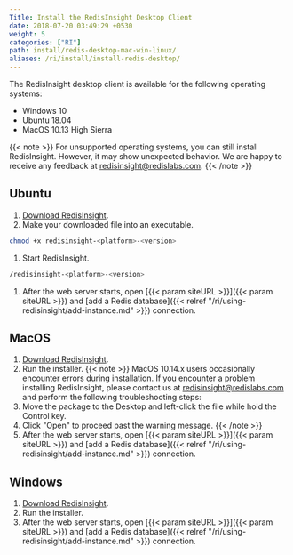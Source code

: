```yaml
---
Title: Install the RedisInsight Desktop Client
date: 2018-07-20 03:49:29 +0530
weight: 5
categories: ["RI"]
path: install/redis-desktop-mac-win-linux/
aliases: /ri/install/install-redis-desktop/
---
```

The RedisInsight desktop client is available for the following operating systems:

- Windows 10
- Ubuntu 18.04
- MacOS 10.13 High Sierra

{{< note >}}
For unsupported operating systems, you can still install RedisInsight. However, it may show unexpected behavior.
We are happy to receive any feedback at [redisinsight@redislabs.com](mailto:redisinsight@redislabs.com).
{{< /note >}}


## Ubuntu

1. [Download RedisInsight](https://redislabs.com/redisinsight/).
1. Make your downloaded file into an executable.

```sh
chmod +x redisinsight-<platform>-<version>
```

1. Start RedisInsight.

```sh
/redisinsight-<platform>-<version>
```

1. After the web server starts, open [{{< param siteURL >}}]({{< param siteURL >}}) and [add a Redis database]({{< relref "/ri/using-redisinsight/add-instance.md" >}}) connection.


## MacOS

1. [Download RedisInsight](https://redislabs.com/redisinsight/).
1. Run the installer.
        {{< note >}}
MacOS 10.14.x users occasionally encounter errors during installation.
If you encounter a problem installing RedisInsight, please contact us at [redisinsight@redislabs.com](mailto:redisinsight@redislabs.com) and perform the following troubleshooting steps:
1. Move the package to the Desktop and left-click the file while hold the Control key.
1. Click "Open" to proceed past the warning message.
        {{< /note >}}
1. After the web server starts, open [{{< param siteURL >}}]({{< param siteURL >}}) and [add a Redis database]({{< relref "/ri/using-redisinsight/add-instance.md" >}}) connection.


## Windows

1. [Download RedisInsight](https://redislabs.com/redisinsight/).
1. Run the installer.
1. After the web server starts, open [{{< param siteURL >}}]({{< param siteURL >}}) and [add a Redis database]({{< relref "/ri/using-redisinsight/add-instance.md" >}}) connection.
